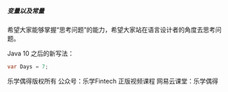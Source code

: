 ##### 变量以及常量

希望大家能够掌握“思考问题”的能力，希望大家站在语言设计者的角度去思考问题。





Java 10 之后的新写法：

```java
var Days = 7;
```









 

乐学偶得版权所有  公众号：乐学Fintech  正版视频课程 网易云课堂：乐学偶得